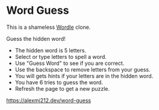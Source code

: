 # Word Guess

This is a shameless [Wordle](https://www.powerlanguage.co.uk/wordle/) clone.

Guess the hidden word!
- The hidden word is 5 letters.
- Select or type letters to spell a word.
- Use "Guess Word" to see if you are correct.
- Use the backspace to remove letters from your guess.
- You will gets hints if your letters are in the hidden word.
- You have 6 tries to guess the word.
- Refresh the page to get a new puzzle.

https://alexmj212.dev/word-guess
